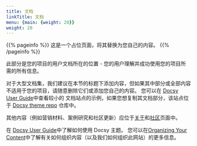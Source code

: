 ```yaml
---
title: 文档
linkTitle: 文档
menu: {main: {weight: 20}}
weight: 20
---
```


{{% pageinfo %}}
这是一个占位页面，将其替换为您自己的内容。
{{% /pageinfo %}}

此部分是您的项目的用户文档所在的位置 - 您的用户理解并成功使用您的项目所需的所有信息。

对于大型文档集，我们建议在本节的标题下添加内容，但如果其中部分或全部内容不适用于您的项目，请随意删除它们或添加您自己的内容。 您可以在 [Docsy User Guide](https://docsy.dev/docs/)中查看较小的 文档站点的示例，如果您想复制其文档部分，该站点位于 [Docsy theme repo](https://github.com/google/docsy/tree/master/userguide) 仓库中。

其他内容（例如营销材料、案例研究和社区更新）应位于[关于](/about/)和[社区](/community/)页面中。

在 [Docsy User Guide](https://docsy.dev/docs/)中了解如何使用 Docsy 主题。
您可以在[Organizing Your Content](https://docsy.dev/docs/best-practices/organizing-content/)中了解有关如何组织内容（以及我们如何组织此网站）的更多信息。
